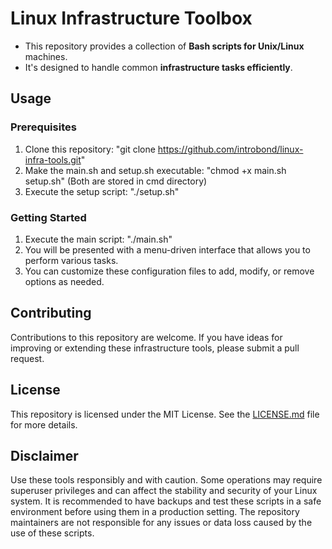 # Linux Infrastructure Toolbox
- This repository provides a collection of **Bash scripts for Unix/Linux** machines. 
- It's designed to handle common **infrastructure tasks efficiently**. 

## Usage
### Prerequisites
1. Clone this repository: "git clone https://github.com/introbond/linux-infra-tools.git"
2. Make the main.sh and setup.sh executable: "chmod +x main.sh setup.sh" (Both are stored in cmd directory)
3. Execute the setup script: "./setup.sh"

### Getting Started
1. Execute the main script: "./main.sh"
2. You will be presented with a menu-driven interface that allows you to perform various tasks.
3. You can customize these configuration files to add, modify, or remove options as needed.

## Contributing
Contributions to this repository are welcome. If you have ideas for improving or extending these infrastructure tools, please submit a pull request.

## License
This repository is licensed under the MIT License. See the [LICENSE.md](LICENSE.md) file for more details.

## Disclaimer
Use these tools responsibly and with caution. Some operations may require superuser privileges and can affect the stability and security of your Linux system. It is recommended to have backups and test these scripts in a safe environment before using them in a production setting. The repository maintainers are not responsible for any issues or data loss caused by the use of these scripts.
